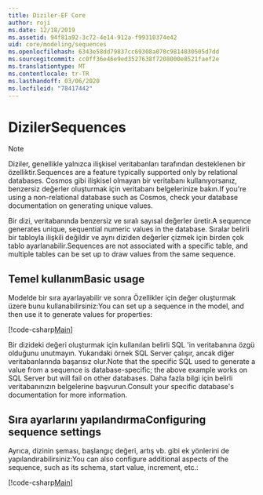 ```yaml
---
title: Diziler-EF Core
author: roji
ms.date: 12/18/2019
ms.assetid: 94f81a92-3c72-4e14-912a-f99310374e42
uid: core/modeling/sequences
ms.openlocfilehash: 6343e58dd79837cc69308a070c9814030505d7dd
ms.sourcegitcommit: cc0ff36e46e9ed3527638f7208000e8521faef2e
ms.translationtype: MT
ms.contentlocale: tr-TR
ms.lasthandoff: 03/06/2020
ms.locfileid: "78417442"
---
```

# <a name="sequences"></a><span data-ttu-id="db3c2-102">Diziler</span><span class="sxs-lookup"><span data-stu-id="db3c2-102">Sequences</span></span>

> [!NOTE]  
> <span data-ttu-id="db3c2-103">Diziler, genellikle yalnızca ilişkisel veritabanları tarafından desteklenen bir özelliktir.</span><span class="sxs-lookup"><span data-stu-id="db3c2-103">Sequences are a feature typically supported only by relational databases.</span></span> <span data-ttu-id="db3c2-104">Cosmos gibi ilişkisel olmayan bir veritabanı kullanıyorsanız, benzersiz değerler oluşturmak için veritabanı belgelerinize bakın.</span><span class="sxs-lookup"><span data-stu-id="db3c2-104">If you're using a non-relational database such as Cosmos, check your database documentation on generating unique values.</span></span>

<span data-ttu-id="db3c2-105">Bir dizi, veritabanında benzersiz ve sıralı sayısal değerler üretir.</span><span class="sxs-lookup"><span data-stu-id="db3c2-105">A sequence generates unique, sequential numeric values in the database.</span></span> <span data-ttu-id="db3c2-106">Sıralar belirli bir tabloyla ilişkili değildir ve aynı diziden değerler çizmek için birden çok tablo ayarlanabilir.</span><span class="sxs-lookup"><span data-stu-id="db3c2-106">Sequences are not associated with a specific table, and multiple tables can be set up to draw values from the same sequence.</span></span>

## <a name="basic-usage"></a><span data-ttu-id="db3c2-107">Temel kullanım</span><span class="sxs-lookup"><span data-stu-id="db3c2-107">Basic usage</span></span>

<span data-ttu-id="db3c2-108">Modelde bir sıra ayarlayabilir ve sonra Özellikler için değer oluşturmak üzere bunu kullanabilirsiniz:</span><span class="sxs-lookup"><span data-stu-id="db3c2-108">You can set up a sequence in the model, and then use it to generate values for properties:</span></span>

[!code-csharp[Main](../../../samples/core/Modeling/FluentAPI/Sequence.cs?name=Sequence&highlight=3,7)]

<span data-ttu-id="db3c2-109">Bir dizideki değeri oluşturmak için kullanılan belirli SQL 'in veritabanına özgü olduğunu unutmayın. Yukarıdaki örnek SQL Server çalışır, ancak diğer veritabanlarında başarısız olur.</span><span class="sxs-lookup"><span data-stu-id="db3c2-109">Note that the specific SQL used to generate a value from a sequence is database-specific; the above example works on SQL Server but will fail on other databases.</span></span> <span data-ttu-id="db3c2-110">Daha fazla bilgi için belirli veritabanınızın belgelerine başvurun.</span><span class="sxs-lookup"><span data-stu-id="db3c2-110">Consult your specific database's documentation for more information.</span></span>

## <a name="configuring-sequence-settings"></a><span data-ttu-id="db3c2-111">Sıra ayarlarını yapılandırma</span><span class="sxs-lookup"><span data-stu-id="db3c2-111">Configuring sequence settings</span></span>

<span data-ttu-id="db3c2-112">Ayrıca, dizinin şeması, başlangıç değeri, artış vb. gibi ek yönlerini de yapılandırabilirsiniz:</span><span class="sxs-lookup"><span data-stu-id="db3c2-112">You can also configure additional aspects of the sequence, such as its schema, start value, increment, etc.:</span></span>

[!code-csharp[Main](../../../samples/core/Modeling/FluentAPI/SequenceConfiguration.cs?name=SequenceConfiguration&highlight=3-5)]
